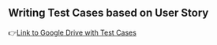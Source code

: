 ## Writing Test Cases based on User Story
👉[Link to Google Drive with Test Cases](https://docs.google.com/spreadsheets/d/18LNV4K60lHPjdTnxc1YdKW5gzbNm79sAi122oPcoBng/edit?usp=sharing)
